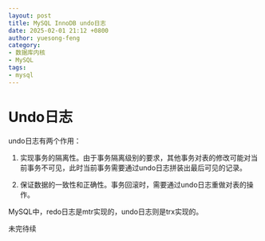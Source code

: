 ```yaml
---
layout: post
title: MySQL InnoDB undo日志
date: 2025-02-01 21:12 +0800
author: yuesong-feng
category:
- 数据库内核
- MySQL
tags:
- mysql
---
```

# Undo日志

undo日志有两个作用：

1. 实现事务的隔离性。由于事务隔离级别的要求，其他事务对表的修改可能对当前事务不可见，此时当前事务需要通过undo日志拼装出最后可见的记录。

2. 保证数据的一致性和正确性。事务回滚时，需要通过undo日志重做对表的操作。

MySQL中，redo日志是mtr实现的，undo日志则是trx实现的。

未完待续